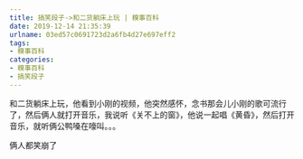 ```yaml
---
title: 搞笑段子->和二货躺床上玩 | 糗事百科
date: 2019-12-14 21:35:39
urlname: 03ed57c0691723d2a6fb4d27e697eff2
tags: 
- 糗事百科
categories:
- 糗事百科
- 搞笑段子
---
```

和二货躺床上玩，他看到小刚的视频，他突然感怀，念书那会儿小刚的歌可流行了，然后俩人就打开音乐，我说听《关不上的窗》，他说一起唱《黄昏》，然后打开音乐，就听俩公鸭嗓在嚎叫。。。

俩人都笑崩了


